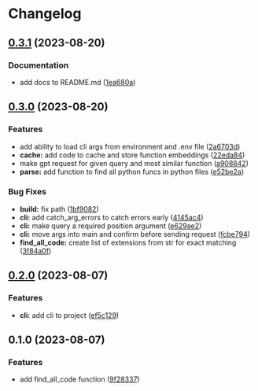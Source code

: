 # Changelog

## [0.3.1](https://github.com/yemaney/ayni/compare/v0.3.0...v0.3.1) (2023-08-20)


### Documentation

* add docs to README.md ([1ea680a](https://github.com/yemaney/ayni/commit/1ea680a908997276b7f3dccb1ef5140baa15b608))

## [0.3.0](https://github.com/yemaney/ayni/compare/v0.2.0...v0.3.0) (2023-08-20)


### Features

* add ability to load cli args from environment and .env file ([2a6703d](https://github.com/yemaney/ayni/commit/2a6703d5f1280c26d6489b37e23e91e0fa762669))
* **cache:** add code to cache and store function embeddings ([22eda84](https://github.com/yemaney/ayni/commit/22eda847af0ed9eb8c2c331e3057406f218ea0df))
* make gpt request for given query and most similar function ([a908842](https://github.com/yemaney/ayni/commit/a9088420dd3a2371952dcb8441680d6b4c7b3813))
* **parse:** add function to find all python funcs in python files ([e52be2a](https://github.com/yemaney/ayni/commit/e52be2a78aad7a061a2351fe9c3b1b627a78d460))


### Bug Fixes

* **build:** fix path ([1bf9082](https://github.com/yemaney/ayni/commit/1bf908241abbd2a3aa7ff4d3a0debb5ae1cb2382))
* **cli:** add catch_arg_errors to catch errors early ([4145ac4](https://github.com/yemaney/ayni/commit/4145ac40d0e2c1eee5fa12ffe9affe6d06a0cfb5))
* **cli:** make query a required position argument ([e629ae2](https://github.com/yemaney/ayni/commit/e629ae2a3c1e4e309049fbbf7be510af561f6c0c))
* **cli:** move args into main and confirm before sending request ([fcbe794](https://github.com/yemaney/ayni/commit/fcbe79494526362822c1188f192f5e3b4c744215))
* **find_all_code:** create list of extensions from str for exact matching ([3f84a0f](https://github.com/yemaney/ayni/commit/3f84a0f664a13072061cf0f6c28193ebd234491b))

## [0.2.0](https://github.com/yemaney/ayni/compare/v0.1.0...v0.2.0) (2023-08-07)


### Features

* **cli:** add cli to project ([ef5c129](https://github.com/yemaney/ayni/commit/ef5c129a0bc255c6bdc133da095279d9d639fe83))

## 0.1.0 (2023-08-07)


### Features

* add find_all_code function ([9f28337](https://github.com/yemaney/ayni/commit/9f28337fef39f9823c24d637293172da4a72da92))
